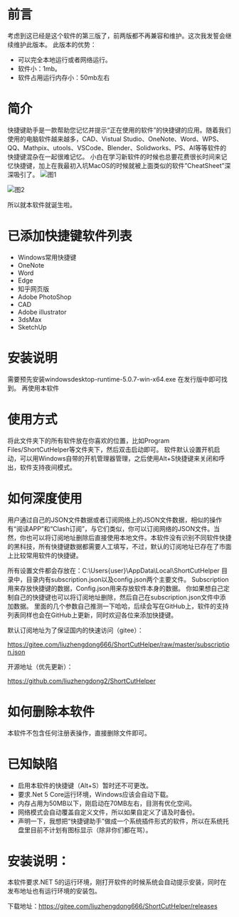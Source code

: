 # 前言
考虑到这已经是这个软件的第三版了，前两版都不再兼容和维护。这次我发誓会继续维护此版本。
此版本的优势：
- 可以完全本地运行或者网络运行。
- 软件小：1mb。
- 软件占用运行内存小：50mb左右


# 简介
快捷键助手是一款帮助您记忆并提示“正在使用的软件”的快捷键的应用。随着我们使用的电脑软件越来越多，CAD、Vistual Studio、OneNote、Word、WPS、QQ、Mathpix、utools、VSCode、Blender、Solidworks、PS、AI等等软件的快捷键混杂在一起很难记忆。
小白在学习新软件的时候也总要花费很长时间来记忆快捷键，加上在我最初入坑MacOS的时候就被上面类似的软件”CheatSheet”深深吸引了。
![图1](https://tuchuang-liuzhengdong.oss-cn-shanghai.aliyuncs.com/023329axpwzobopzp77xxx.png)

![图2](https://tuchuang-liuzhengdong.oss-cn-shanghai.aliyuncs.com/023642xzxttnsr1isx9e2u.png)


所以就本软件就诞生啦。
# 已添加快捷键软件列表
- Windows常用快捷键
- OneNote
- Word
- Edge
- 知乎网页版
- Adobe PhotoShop
- CAD
- Adobe illustrator
- 3dsMax
- SketchUp

# 安装说明
需要预先安装windowsdesktop-runtime-5.0.7-win-x64.exe
在发行版中即可找到。
再使用本软件

# 使用方式
将此文件夹下的所有软件放在你喜欢的位置，比如Program Files/ShortCutHelper等文件夹下，然后双击启动即可。
软件默认设置开机启动，可以用Windows自带的开机管理器管理，之后使用Alt+S快捷键来关闭和呼出，软件支持夜间模式。


# 如何深度使用
用户通过自己的JSON文件数据或者订阅网络上的JSON文件数据，相似的操作有“阅读APP”和“Clash订阅”，与它们类似，你可以订阅网络的JSON文件。当然，你也可以将订阅地址删除后直接使用本地文件。本软件没有识别不同软件快捷的黑科技，所有快捷键数据都需要人工填写，不过，默认的订阅地址已存在了市面上比较常用软件的快捷键。

所有设置文件都会存放在：C:\Users\{user}\AppData\Local\ShortCutHelper 目录中，目录内有subscription.json以及config.json两个主要文件。
Subscription用来存放快捷键的数据，Config.json用来存放软件本身的数据。
你如果想自己定制自己的快捷键也可以将订阅地址删除，然后自己在subscription.json文件中添加数据。
里面的几个参数自己推测一下哈哈，后续会写在GitHub上，软件的支持列表同样也会在GitHub上更新，同时欢迎各位来添加快捷键。

默认订阅地址为了保证国内的快速访问（gitee）：

https://gitee.com/liuzhengdong666/ShortCutHelper/raw/master/subscription.json

开源地址（优先更新）：

https://github.com/liuzhengdong2/ShortCutHelper

# 如何删除本软件
本软件不包含任何注册表操作，直接删除文件即可。

# 已知缺陷
- 启用本软件的快捷键（Alt+S）暂时还不可更改。
- 要求.Net 5 Core运行环境，Windows应该会自动下载。
- 内存占用为50MB以下，刚启动在70MB左右，目测有优化空间。
- 网络模式会自动覆盖自定义文件，所以如果自定义了请及时备份。
- 声明一下，我想把“快捷键助手”做成一个系统插件形式的软件，所以在系统托盘里目前不计划有图标显示（除非你们都在骂）。

# 安装说明：
本软件要求.NET 5的运行环境，刚打开软件的时候系统会自动提示安装，同时在发布地址也有运行环境的安装包。

下载地址：https://gitee.com/liuzhengdong666/ShortCutHelper/releases